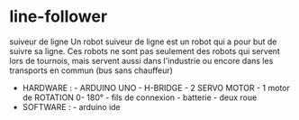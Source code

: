# line-follower
suiveur de ligne 
Un robot suiveur de ligne est un robot qui a pour but de suivre sa ligne. Ces robots ne sont pas seulement des robots qui servent lors de tournois, mais servent aussi dans l'industrie ou encore dans les transports en commun (bus sans chauffeur)

- HARDWARE : 
         - ARDUINO UNO 
         - H-BRIDGE 
         - 2 SERVO MOTOR 
         - 1 motor de ROTATION 0- 180°
         - fils de connexion 
         - batterie 
         - deux roue 
- SOFTWARE : 
                 - arduino ide 
      
